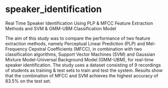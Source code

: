 # speaker_identification
Real Time Speaker Identification Using PLP &amp; MFCC Feature Extraction Methods and SVM &amp; GMM-UBM Classification Model 

The aim of this study was to compare the performance of two feature extraction methods, namely Perceptual Linear Prediction (PLP) and Mel-Frequency Cepstral Coefficients (MFCC), in combination with two classification algorithms, Support Vector Machines (SVM) and Gaussian Mixture Model-Universal Background Model (GMM-UBM), for real-time speaker identification. The study uses a dataset consisting of 9 recordings of students as training & test sets to train and test the system. Results show that the combination of MFCC and SVM achieves the highest accuracy of 83.5% on the test set.
